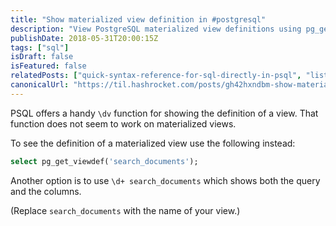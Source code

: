 ```yaml
---
title: "Show materialized view definition in #postgresql"
description: "View PostgreSQL materialized view definitions using pg_get_viewdef() when \\dv command doesn't work."
publishDate: 2018-05-31T20:00:15Z
tags: ["sql"]
isDraft: false
isFeatured: false
relatedPosts: ["quick-syntax-reference-for-sql-directly-in-psql", "list-all-available-extensions-in-postgres", "case-insensitive-in-query-in-postgres-psql"]
canonicalUrl: "https://til.hashrocket.com/posts/gh42hxndbm-show-materialized-view-definition-in-postgresql"
---
```


PSQL offers a handy `\dv` function for showing the definition of a view. That function does not seem to work on materialized views. 

To see the definition of a materialized view use the following instead:

```sql
select pg_get_viewdef('search_documents');
```

Another option is to use `\d+ search_documents` which shows both the query and the columns.

(Replace `search_documents` with the name of your view.)